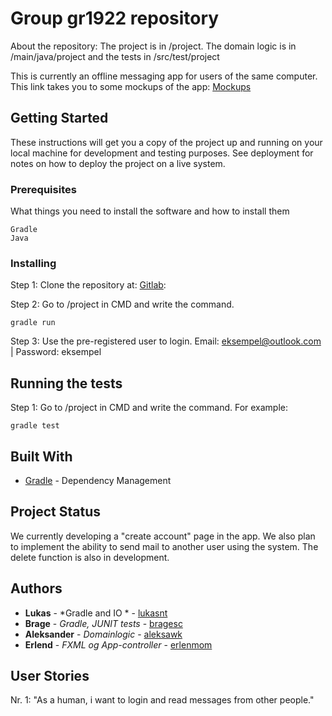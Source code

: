 # Group gr1922 repository

About the repository: The project is in /project. The domain logic is in /main/java/project and the tests in /src/test/project

This is currently an offline messaging app for users of the same computer. 
This link takes you to some mockups of the app: [Mockups](https://gitlab.stud.idi.ntnu.no/it1901/gr1922/gr1922/tree/master/project/Illustrations)

## Getting Started

These instructions will get you a copy of the project up and running on your local machine for development and testing purposes. See deployment for notes on how to deploy the project on a live system.

### Prerequisites

What things you need to install the software and how to install them

```
Gradle
Java

```

### Installing

Step 1: Clone the repository at: [Gitlab](https://gitlab.stud.idi.ntnu.no/it1901/gr1922/gr1922.git):
		
Step 2: Go to /project in CMD and write the command. 
``` 
gradle run

```
Step 3: Use the pre-registered user to login. Email: eksempel@outlook.com | Password: eksempel


## Running the tests

Step 1: Go to /project in CMD and write the command. For example:
``` 
gradle test

```

## Built With

* [Gradle](https://docs.gradle.org/current/userguide/userguide.html) - Dependency Management

## Project Status

We currently developing a "create account" page in the app.
We also plan to implement the ability to send mail to another user using the system. 
The delete function is also in development. 


## Authors

* **Lukas** - *Gradle and IO  * - [lukasnt](https://gitlab.stud.idi.ntnu.no/lukasnt)
* **Brage** - *Gradle, JUNIT tests* - [bragesc](https://gitlab.stud.idi.ntnu.no/bragesc)
* **Aleksander** - *Domainlogic* - [aleksawk](https://gitlab.stud.idi.ntnu.no/aleksawk)
* **Erlend** - *FXML og App-controller* - [erlenmom](https://gitlab.stud.idi.ntnu.no/erlenmom)

## User Stories  

Nr. 1: "As a human, i want to login and read messages from other people."


